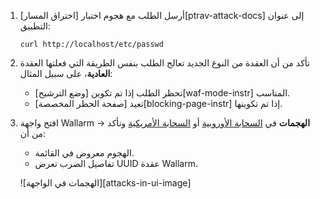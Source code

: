 1. أرسل الطلب مع هجوم اختبار [اختراق المسار][ptrav-attack-docs] إلى عنوان التطبيق:

    ```
    curl http://localhost/etc/passwd
    ```
1. تأكد من أن العقدة من النوع الجديد تعالج الطلب بنفس الطريقة التي فعلتها العقدة **العادية**، على سبيل المثال:

    * تحظر الطلب إذا تم تكوين [وضع الترشيح][waf-mode-instr] المناسب.
    * تعيد [صفحة الحظر المخصصة][blocking-page-instr] إذا تم تكوينها.
2. افتح واجهة Wallarm → **الهجمات** في [السحابة الأوروبية](https://my.wallarm.com/search) أو [السحابة الأمريكية](https://us1.my.wallarm.com/search) وتأكد من أن:

    * الهجوم معروض في القائمة.
    * تفاصيل الضرب تعرض UUID عقدة Wallarm.

    ![الهجمات في الواجهة][attacks-in-ui-image]